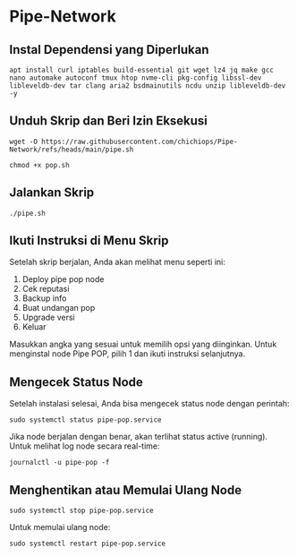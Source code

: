 # Pipe-Network

## Instal Dependensi yang Diperlukan
```
apt install curl iptables build-essential git wget lz4 jq make gcc nano automake autoconf tmux htop nvme-cli pkg-config libssl-dev libleveldb-dev tar clang aria2 bsdmainutils ncdu unzip libleveldb-dev -y
```
## Unduh Skrip dan Beri Izin Eksekusi

```
wget -O https://raw.githubusercontent.com/chichiops/Pipe-Network/refs/heads/main/pipe.sh
```
```
chmod +x pop.sh
```
##  Jalankan Skrip
```
./pipe.sh 
```
## Ikuti Instruksi di Menu Skrip
Setelah skrip berjalan, Anda akan melihat menu seperti ini:
1. Deploy pipe pop node
2. Cek reputasi
3. Backup info
4. Buat undangan pop
5. Upgrade versi
6. Keluar

Masukkan angka yang sesuai untuk memilih opsi yang diinginkan. Untuk menginstal node Pipe POP, pilih 1 dan ikuti instruksi selanjutnya.

## Mengecek Status Node 
Setelah instalasi selesai, Anda bisa mengecek status node dengan perintah:
```
sudo systemctl status pipe-pop.service
```
Jika node berjalan dengan benar, akan terlihat status active (running). Untuk melihat log node secara real-time:
```
journalctl -u pipe-pop -f
```
## Menghentikan atau Memulai Ulang Node
```
sudo systemctl stop pipe-pop.service
```
Untuk memulai ulang node:
```
sudo systemctl restart pipe-pop.service
```
